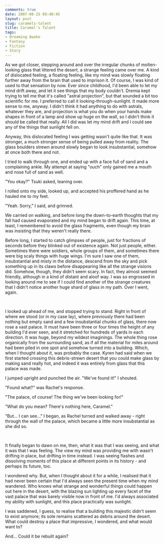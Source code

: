 ```yaml
---
comments: true
date: 2007-08-25 09:40:45
layout: post
slug: caramels-talent
title: Caramel's Talent
tags:
- Dreaming Awake
- Fantasy
- Fiction
- Story
---
```


<div class="story" markdown="1">
<p>As we got closer, stepping around and over the irregular chunks of molten-looking glass that littered the desert, a strange feeling came over me. A kind of dislocated feeling, a floating feeling, like my mind was slowly floating further away from the brain that used to imprison it. Of course, I was kind of used to that sensation by now. Ever since childhood, I&#039;d been able to let my mind drift away, and let it see things that my body couldn&#039;t. Dremia kept trying to tell me that it&#039;s called "astral projection", but that sounded a bit too scientific for me. I preferred to call it looking-through-sunlight. It made more sense to me, anyway. I didn&#039;t think it had anything to do with astrals, whatever they are, and projection is what you do when your hands make shapes in front of a lamp and show up huge on the wall, so I didn&#039;t think it should be called that really. All I did was let my mind drift and I could see any of the things that sunlight fell on.</p>
<p>Anyway, this dislocated feeling I was getting wasn&#039;t quite like that. It was stronger, a much stronger sense of being pulled away from reality. The glass boulders strewn around slowly began to look insubstantial, somehow at once both there and not.</p>
<p>I tried to walk through one, and ended up with a face full of sand and a complaining ankle. My attempt at saying "ouch" only gained me a mouth and nose full of sand as well.</p>
<p>"You okay?" Tsuki asked, leaning over.</p>
<p>I rolled onto my side, looked up, and accepted his proffered hand as he hauled me to my feet.</p>
<p>"Yeah. Sorry," I said, and grinned.</p>
<p>We carried on walking, and before long the down-to-earth thoughts that my fall had caused evaporated and my mind began to drift again. This time, at least, I remembered to avoid the glass fragments, even though my brain was insisting that they weren&#039;t really there.</p>
<p>Before long, I started to catch glimpses of people, just for fractions of seconds before they blinked out of existence again. Not just people, either. Sometimes there were soldiers, whole groups of them, and sometimes there were big scaly things with huge wings. I&#039;m sure I saw one of them, insubstantial and misty in the distance, descend from the sky and pick something up in its claws before disappearing like all the strange visions did. Somehow, though, they didn&#039;t seem scary. In fact, they almost seemed friendly, although in a kind of distant and aloof way. I was so engrossed in looking around me to see if I could find another of the strange creatures that I didn&#039;t notice another huge shard of glass in my path. Over I went, again.</p>
<br />
<p>I looked up ahead of me, and stopped trying to stand. Right in front of where we stood (or in my case lay), where previously there had been nothing but empty sand and a few insubstantial chunks of glass, there now rose a vast palace. It must have been three or four times the height of any building I&#039;d ever seen, and it stretched for hundreds of yards in each direction. It was huge, beyond my wildest imaginings. The whole thing rose organically from the surrounding sand, as if all the material for miles around had been piled in one spot and somehow turned into a building. Which, when I thought about it, was probably the case. Kyren had said when we first started crossing this debris-strewn desert that you could make glass by making sand really hot, and indeed it was entirely from glass that this palace was made.</p>
<p>I jumped upright and punched the air. "We&#039;ve found it!" I shouted.</p>
<p>"Found what?" was Rachel&#039;s response.</p>
<p>"The palace, of course! The thing we&#039;ve been looking for!"</p>
<p>"What do you mean? There&#039;s nothing here, Caramel."</p>
<p>"But... I can see..." I began, as Rachel turned and walked away - right through the wall of the palace, which became a little more insubstantial as she did so.</p>
<br />
<p>It finally began to dawn on me, then, what it was that I was seeing, and what it was that I was feeling. The view my mind was providing me with wasn&#039;t drifting in place, but drifting in time instead. I was seeing flashes and dissolving moments of this place at different points in its history - and perhaps its future, too.</p>
<p>I wondered why. But, when I thought about it for a while, I realised that it had never been certain that I&#039;d always seen the present time when my mind wandered. Who knows what strange and wonderful things could happen out here in the desert, with the blazing sun lighting up every facet of the vast palace that was barely visible now in front of me. I&#039;d always associated my ability with sunlight, and this place practically was sunlight.</p>
<p>I was saddened, I guess, to realise that a building this majestic didn&#039;t seem to exist anymore; its sole remains scattered as debris around the desert. What could destroy a place that impressive, I wondered, and what would want to?</p>
<p>And... Could it be rebuilt again?</p>
</div>
